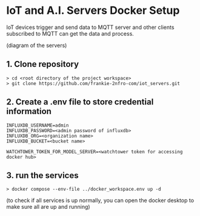 # IoT and A.I. Servers Docker Setup
IoT devices trigger and send data to MQTT server and other clients subscribed to MQTT can get the data and process. 

(diagram of the servers)


## 1. Clone repository
```
> cd <root directory of the project workspace>
> git clone https://github.com/frankie-2nfro-com/iot_servers.git
```

## 2. Create a .env file to store credential information
```
INFLUXDB_USERNAME=admin
INFLUXDB_PASSWORD=<admin password of influxdb>
INFLUXDB_ORG=<organization name>
INFLUXDB_BUCKET=<bucket name>

WATCHTOWER_TOKEN_FOR_MODEL_SERVER=<watchtower token for accessing docker hub>
```

## 3. run the services
```
> docker compose --env-file ../docker_workspace.env up -d
```
(to check if all services is up normally, you can open the docker desktop to make sure all are up and running)
